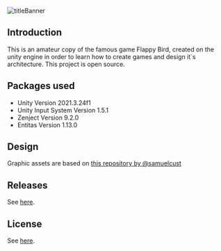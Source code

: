 ![titleBanner](https://github.com/Kot-Alenya/Flappy-Bird/assets/98838657/49d01c38-a736-41fd-a364-1fa19fc80e09)

## Introduction
This is an amateur copy of the famous game Flappy Bird, created on the unity engine in order to learn how to create games and design it`s architecture. 
This project is open source.

## Packages used
 - Unity Version 2021.3.24f1
 - Unity Input System Version 1.5.1
 - Zenject Version 9.2.0
 - Entitas Version 1.13.0

## Design
Graphic assets are based on [this repository by @samuelcust](https://github.com/samuelcust/flappy-bird-assets)

## Releases
See [here](https://github.com/Kot-Alenya/Flappy-Bird/releases).

## License
See [here](LICENSE.txt).
